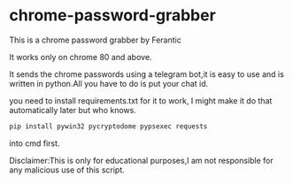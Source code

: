 # chrome-password-grabber


This is a chrome password grabber by Ferantic

It works only on chrome 80 and above.

It sends the chrome passwords using a telegram bot,it is easy to use and is written in python.All you have to do is put your chat id.

you need to install requirements.txt for it to work, I might make it do that automatically later but who knows.

```bash
pip install pywin32 pycryptodome pypsexec requests
```
into cmd first.

Disclaimer:This is only for educational purposes,I am not responsible for any malicious use of this script.
